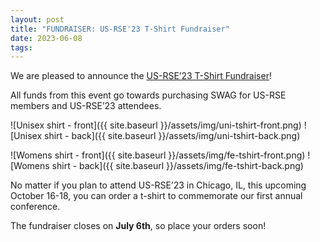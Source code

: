 ```yaml
---
layout: post
title: "FUNDRAISER: US-RSE'23 T-Shirt Fundraiser"
date: 2023-06-08
tags:
---
```


We are pleased to announce the [US-RSE’23 T-Shirt Fundraiser](https://www.customink.com/fundraising/us-rse23-conference?utm_campaign=desktop-post-launch-v3&utm_content=us-rse23-conference&utm_medium=social&utm_source=copy-link)!

All funds from this event go towards purchasing SWAG for US-RSE members and
US-RSE’23 attendees.

![Unisex shirt - front]({{ site.baseurl }}/assets/img/uni-tshirt-front.png) ![Unisex shirt - back]({{ site.baseurl }}/assets/img/uni-tshirt-back.png)

![Womens shirt - front]({{ site.baseurl }}/assets/img/fe-tshirt-front.png) ![Womens shirt - back]({{ site.baseurl }}/assets/img/fe-tshirt-back.png)

No matter if you plan to attend US-RSE’23 in Chicago, IL, this upcoming
October 16-18, you can order a t-shirt to commemorate our first annual conference.

The fundraiser closes on **July 6th**, so place your orders soon!

